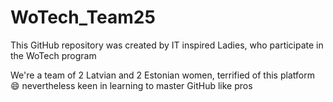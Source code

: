 # WoTech_Team25
This GitHub repository was created by IT inspired Ladies, who participate in the WoTech program

We're a team of 2 Latvian and 2 Estonian women, terrified of this platform 😄 nevertheless keen in learning to master GitHub like pros 

